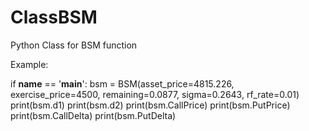 # ClassBSM
Python Class for BSM function

Example:

if __name__ == '__main__':
    bsm = BSM(asset_price=4815.226, exercise_price=4500, remaining=0.0877, sigma=0.2643, rf_rate=0.01)
    print(bsm.d1)
    print(bsm.d2)
    print(bsm.CallPrice)
    print(bsm.PutPrice)
    print(bsm.CallDelta)
    print(bsm.PutDelta)
